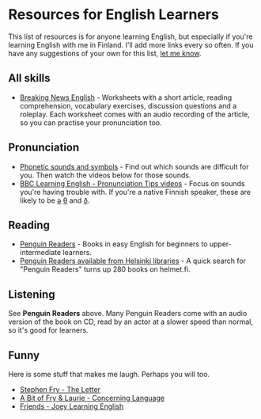 # Resources for English Learners

This list of resources is for anyone learning English, but especially if you're learning English with me in Finland. I'll add more links every so often. If you have any suggestions of your own for this list, [let me know](http://www.rawreef.com/).

## All skills
* [Breaking News English](http://www.breakingnewsenglish.com/) - Worksheets with a short article, reading comprehension, vocabulary exercises, discussion questions and a roleplay. Each worksheet comes with an audio recording of the article, so you can practise your pronunciation too.

## Pronunciation
* [Phonetic sounds and symbols](http://learnenglish.britishcouncil.org/en/apps/sounds-right) - Find out which sounds are difficult for you. Then watch the videos below for those sounds. 
* [BBC Learning English - Pronunciation Tips videos](http://www.bbc.co.uk/worldservice/learningenglish/grammar/pron/) - Focus on sounds you're having trouble with. If you're a native Finnish speaker, these are likely to be [ə](http://www.bbc.co.uk/worldservice/learningenglish/grammar/pron/sounds/vowel_short_5.shtml) [θ](http://www.bbc.co.uk/worldservice/learningenglish/grammar/pron/sounds/con_voiceless_6.shtml) and [ð](http://www.bbc.co.uk/worldservice/learningenglish/grammar/pron/sounds/con_voiced_6.shtml).

## Reading
* [Penguin Readers](http://www.penguinreaders.com/pr/students/index.html) - Books in easy English for beginners to upper-intermediate learners.
* [Penguin Readers available from Helsinki libraries](http://haku.helmet.fi/iii/encore/search/C__Spenguin%20readers__Orightresult__U?lang=fin&suite=cobalt) - A quick search for "Penguin Readers" turns up 280 books on helmet.fi.

## Listening
See **Penguin Readers** above. Many Penguin Readers come with an audio version of the book on CD, read by an actor at a slower speed than normal, so it's good for learners. 

## Funny
Here is some stuff that makes me laugh. Perhaps you will too.
* [Stephen Fry - The Letter](https://www.youtube.com/watch?v=SKdGwfMD8u8)
* [A Bit of Fry & Laurie - Concerning Language](https://www.youtube.com/watch?v=MSyIhapMdI8)
* [Friends - Joey Learning English](https://www.youtube.com/watch?v=kTQCbds8hsc)
